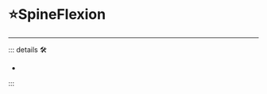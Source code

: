# ⭐SpineFlexion

---

<!-- =================================================== -->
<!-- =================================================== -->
<!-- =================================================== -->
<!-- =================================================== -->
<!-- =================================================== -->
::: details 🛠

-

:::
